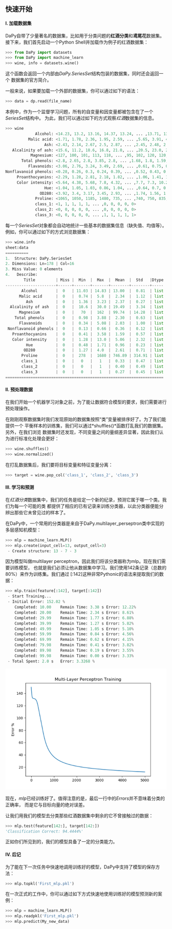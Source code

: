 ## 快速开始
#### Ⅰ. 加载数据集
DaPy自带了少量著名的数据集，比如用于分类问题的**红酒分类**和**鸢尾花**数据集。
接下来，我们首先启动一个Python Shell并加载作为例子的红酒数据集：
```Python
>>> from DaPy import datasets
>>> from DaPy import machine_learn
>>> wine, info = datasets.wine()
```
这个函数会返回一个内部由*DaPy.SeriesSet*结构包装的数据集，同时还会返回一个
数据集的官方简介。
  
一般来说，如果要加载一个外部的数据集，你可以通过如下的语法：
```Python
>>> data = dp.read(file_name)
```
本例中，作为一个监督学习问题，所有的自变量和因变量都被包含在了一个*SeriesSet*结构中。
为此，我们可以通过如下的方式观察*红酒*数据集的信息。
```Python
>>> wine
             Alcohol: <14.23, 13.2, 13.16, 14.37, 13.24, ... ,13.71, 13.4, 13.27, 13.17, 14.13>
          Malic acid: <1.71, 1.78, 2.36, 1.95, 2.59, ... ,5.65, 3.91, 4.28, 2.59, 4.1>
                 Ash: <2.43, 2.14, 2.67, 2.5, 2.87, ... ,2.45, 2.48, 2.26, 2.37, 2.74>
   Alcalinity of ash: <15.6, 11.2, 18.6, 16.8, 21.0, ... ,20.5, 23.0, 20.0, 20.0, 24.5>
           Magnesium: <127, 100, 101, 113, 118, ... ,95, 102, 120, 120, 96>
       Total phenols: <2.8, 2.65, 2.8, 3.85, 2.8, ... ,1.68, 1.8, 1.59, 1.65, 2.05>
          Flavanoids: <3.06, 2.76, 3.24, 3.49, 2.69, ... ,0.61, 0.75, 0.69, 0.68, 0.76>
Nonflavanoid phenols: <0.28, 0.26, 0.3, 0.24, 0.39, ... ,0.52, 0.43, 0.43, 0.53, 0.56>
     Proanthocyanins: <2.29, 1.28, 2.81, 2.18, 1.82, ... ,1.06, 1.41, 1.35, 1.46, 1.35>
     Color intensity: <5.64, 4.38, 5.68, 7.8, 4.32, ... ,7.7, 7.3, 10.2, 9.3, 9.2>
                 Hue: <1.04, 1.05, 1.03, 0.86, 1.04, ... ,0.64, 0.7, 0.59, 0.6, 0.61>
               OD280: <3.92, 3.4, 3.17, 3.45, 2.93, ... ,1.74, 1.56, 1.56, 1.62, 1.6>
             Proline: <1065, 1050, 1185, 1480, 735, ... ,740, 750, 835, 840, 560>
             class_1: <1, 1, 1, 1, 1, ... ,0, 0, 0, 0, 0>
             class_2: <0, 0, 0, 0, 0, ... ,0, 0, 0, 0, 0>
             class_3: <0, 0, 0, 0, 0, ... ,1, 1, 1, 1, 1>
```
每一个*SeriesSet*对象都会自动地统计一些基本的数据集信息（缺失值、均值等）。例如，你可以通过如下的方式浏览数据集：
```Python
>>> wine.info
sheet:data
==========
1.  Structure: DaPy.SeriesSet
2. Dimensions: Ln=178 | Col=16
3. Miss Value: 0 elements
4.   Describe: 
        Title         | Miss |  Min  |  Max  |  Mean  |  Std   |Dtype
----------------------+------+-------+-------+--------+--------+-----
       Alcohol        |  0   | 11.03 | 14.83 | 13.00  |  0.81  | list
      Malic acid      |  0   |  0.74 |  5.8  |  2.34  |  1.12  | list
         Ash          |  0   |  1.36 |  3.23 |  2.37  |  0.27  | list
  Alcalinity of ash   |  0   |  10.6 |  30.0 | 19.49  |  3.34  | list
      Magnesium       |  0   |   70  |  162  | 99.74  | 14.28  | list
    Total phenols     |  0   |  0.98 |  3.88 |  2.30  |  0.63  | list
      Flavanoids      |  0   |  0.34 |  5.08 |  2.03  |  1.00  | list
 Nonflavanoid phenols |  0   |  0.13 |  0.66 |  0.36  |  0.12  | list
   Proanthocyanins    |  0   |  0.41 |  3.58 |  1.59  |  0.57  | list
   Color intensity    |  0   |  1.28 |  13.0 |  5.06  |  2.32  | list
         Hue          |  0   |  0.48 |  1.71 |  0.96  |  0.23  | list
        OD280         |  0   |  1.27 |  4.0  |  2.61  |  0.71  | list
       Proline        |  0   |  278  |  1680 | 746.89 | 314.91 | list
       class_1        |  0   |   0   |   1   |  0.33  |  0.47  | list
       class_2        |  0   |   0   |   1   |  0.40  |  0.49  | list
       class_3        |  0   |   0   |   1   |  0.27  |  0.45  | list
=====================================================================
```
#### Ⅱ. 预处理数据
在我们开始一个机器学习对象之前，为了能让数据符合模型的要求，我们需要进行预处理操作。  
  
在刚刚观察数据集时我们发现原始的数据集按照“类”变量被排序好了。为了我们能提供一个
平衡样本的训练集，我们可以通过*shuffles()*函数打乱我们的数据集。另外，在我们浏览
数据集时还发现，不同变量之间的量纲差异显著，因此我们认为进行标准化处理会更好：
```Python
>>> wine.shuffles()
>>> wine.normalized()
```
在打乱数据集后，我们要将目标变量和特征变量分离：
```Python
>>> target = wine.pop_col('class_1', 'class_2', 'class_3')
```
#### Ⅲ. 学习和预测
在*红酒分类*数据集中，我们的任务是给定一个新的纪录，预测它属于哪一个类。我们为每一个可能的类
都提供了相应的已有记录来训练分类器，以此分类器便能分辨出那些它未曾见过的样本了。 
  
在DaPy中，一个常用的分类器是来自于DaPy.multilayer_perseptron类中实现的多层感知机模型：
```Python
>>> mlp = machine_learn.MLP()
>>> mlp.create(input_cell=13, output_cell=3)
 - Create structure: 13 - 7 - 3
```
因为模型叫做multilayer perceptron，因此我们将该分类器称为mlp。现在我们需要训练模型，
也就是我们必须让他从数据集中学习。我们使用142条记录（总数的80%）来作为训练集。我们通过
[:142]这种非常Pythonic的语法来提取我们的数据：
```Python
>>> mlp.train(feature[:142], target[:142])
 - Start Training...
 - Initial Error: 152.02 %
    Completed: 10.00 	Remain Time: 3.38 s	Error: 12.22%
    Completed: 20.00 	Remain Time: 2.34 s	Error: 8.61%
    Completed: 29.99 	Remain Time: 1.77 s	Error: 6.88%
    Completed: 39.99 	Remain Time: 1.27 s	Error: 5.82%
    Completed: 49.99 	Remain Time: 1.05 s	Error: 5.10%
    Completed: 59.99 	Remain Time: 0.84 s	Error: 4.56%
    Completed: 69.99 	Remain Time: 0.62 s	Error: 4.15%
    Completed: 79.98 	Remain Time: 0.41 s	Error: 3.82%
    Completed: 89.98 	Remain Time: 0.19 s	Error: 3.55%
    Completed: 99.98 	Remain Time: 0.00 s	Error: 3.33%
 - Total Spent: 2.0 s	Error: 3.3268 %
```
   ![Page Not Found](https://github.com/JacksonWuxs/DaPy/blob/master/doc/material/QuickStartResult.png 'Result of Training')  
  
现在，*mlp*已经训练好了。值得注意的是，最后一行中的*Errors*并不意味着分类的正确率，
而是它与目标向量的绝对误差。  

让我们用我们的模型去分类那些红酒数据集中剩余的它不曾接触过的数据：
```Python
>>> mlp.test(feature[142:], target[142:])
'Classification Correct: 94.4444%'
```
正如你们所见到的，我们的模型具备了一定的分类能力。
#### Ⅳ. 后记
为了能在下一次任务中快速地调用训练好的模型，DaPy中支持了模型的保存方法：
```Python
>>> mlp.topkl('First_mlp.pkl')
```
在一次正式的工作中，你可以通过如下方式快速地使用训练好的模型预测新的案例：
```Python
>>> mlp = machine_learn.MLP()
>>> mlp.readpkl('First_mlp.pkl')
>>> mlp.predict(My_new_data)
```
